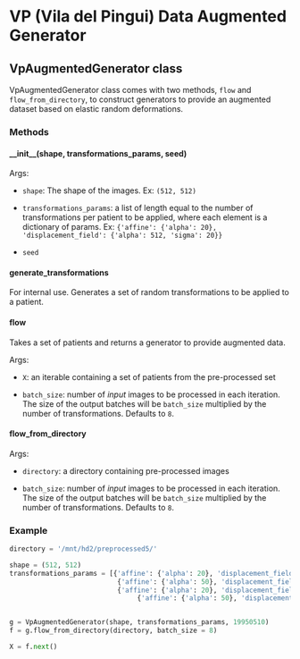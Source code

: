 # VP (Vila del Pingui) Data Augmented Generator

## VpAugmentedGenerator class
VpAugmentedGenerator class comes with two methods, `flow` and `flow_from_directory`, to construct generators to provide an augmented dataset based on elastic random deformations.

### Methods
#### \_\_init\_\_(shape, transformations\_params, seed)
Args:

- `shape`: The shape of the images. Ex: `(512, 512)`

- `transformations_params`: a list of length equal to the number of transformations per patient to be applied, where each element is a dictionary of params. Ex: `{'affine': {'alpha': 20}, 'displacement_field': {'alpha': 512, 'sigma': 20}}`

- `seed`

#### generate\_transformations
For internal use. Generates a set of random transformations to be applied to a patient.

#### flow
Takes a set of patients and returns a generator to provide augmented data.

Args:

- `X`: an iterable containing a set of patients from the pre-processed set

- `batch_size`: number of *input* images to be processed in each iteration. The size of the output batches will be `batch_size` multiplied by the number of transformations. Defaults to `8`.

#### flow\_from\_directory
Args:

- `directory`: a directory containing pre-processed images

- `batch_size`: number of *input* images to be processed in each iteration. The size of the output batches will be `batch_size` multiplied by the number of transformations. Defaults to `8`.

### Example
```python
directory = '/mnt/hd2/preprocessed5/'

shape = (512, 512)
transformations_params = [{'affine': {'alpha': 20}, 'displacement_field': {'alpha': 512, 'sigma': 20}},
                 	       {'affine': {'alpha': 50}, 'displacement_field': {'alpha': 512, 'sigma': 50}},
                 	       {'affine': {'alpha': 20}, 'displacement_field': {'alpha': 0, 'sigma': 20}},
                                {'affine': {'alpha': 50}, 'displacement_field': {'alpha': 0, 'sigma': 50}}]


g = VpAugmentedGenerator(shape, transformations_params, 19950510)
f = g.flow_from_directory(directory, batch_size = 8)

X = f.next()
```
